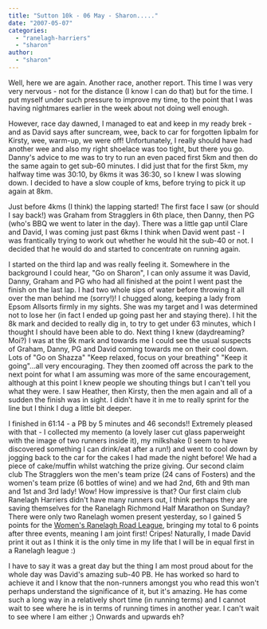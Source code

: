 ```yaml
---
title: "Sutton 10k - 06 May - Sharon....."
date: "2007-05-07"
categories: 
  - "ranelagh-harriers"
  - "sharon"
author:
  - "sharon"
---
```


Well, here we are again. Another race, another report. This time I was very very nervous - not for the distance (I know I can do that) but for the time. I put myself under such pressure to improve my time, to the point that I was having nightmares earlier in the week about not doing well enough.

However, race day dawned, I managed to eat and keep in my ready brek - and as David says after suncream, wee, back to car for forgotten lipbalm for Kirsty, wee, warm-up, we were off! Unfortunately, I really should have had another wee and also my right shoelace was too tight, but there you go. Danny's advice to me was to try to run an even paced first 5km and then do the same again to get sub-60 minutes. I did just that for the first 5km, my halfway time was 30:10, by 6kms it was 36:30, so I knew I was slowing down. I decided to have a slow couple of kms, before trying to pick it up again at 8km.

Just before 4kms (I think) the lapping started! The first face I saw (or should I say back!) was Graham from Stragglers in 6th place, then Danny, then PG (who's BBQ we went to later in the day). There was a little gap until Clare and David, I was coming just past 6kms I think when David went past - I was frantically trying to work out whether he would hit the sub-40 or not. I decided that he would do and started to concentrate on running again.

I started on the third lap and was really feeling it. Somewhere in the background I could hear, "Go on Sharon", I can only assume it was David, Danny, Graham and PG who had all finished at the point I went past the finish on the last lap. I had two whole sips of water before throwing it all over the man behind me (sorry!)! I chugged along, keeping a lady from Epsom Allsorts firmly in my sights. She was my target and I was determined not to lose her (in fact I ended up going past her and staying there). I hit the 8k mark and decided to really dig in, to try to get under 63 minutes, which I thought I should have been able to do. Next thing I knew (daydreaming? Moi?) I was at the 9k mark and towards me I could see the usual suspects of Graham, Danny, PG and David coming towards me on their cool down. Lots of "Go on Shazza" "Keep relaxed, focus on your breathing" "Keep it going"...all very encouraging. They then zoomed off across the park to the next point for what I am assuming was more of the same encouragement, although at this point I knew people we shouting things but I can't tell you what they were. I saw Heather, then Kirsty, then the men again and all of a sudden the finish was in sight. I didn't have it in me to really sprint for the line but I think I dug a little bit deeper.

I finished in 61:14 - a PB by 5 minutes and 46 seconds!! Extremely pleased with that - I collected my memento (a lovely laser cut glass paperweight with the image of two runners inside it), my milkshake (I seem to have discovered something I can drink/eat after a run!) and went to cool down by jogging back to the car for the cakes I had made the night before! We had a piece of cake/muffin whilst watching the prize giving. Our second claim club The Stragglers won the men's team prize (24 cans of Fosters) and the women's team prize (6 bottles of wine) and we had 2nd, 6th and 9th man and 1st and 3rd lady! Wow! How impressive is that? Our first claim club Ranelagh Harriers didn't have many runners out, I think perhaps they are saving themselves for the Ranelagh Richmond Half Marathon on Sunday? There were only two Ranelagh women present yesterday, so I gained 5 points for the [Women's Ranelagh Road League](http://www.ranelagh-harriers.com/gp.html), bringing my total to 6 points after three events, meaning I am joint first! Cripes! Naturally, I made David print it out as I think it is the only time in my life that I will be in equal first in a Ranelagh league :)

I have to say it was a great day but the thing I am most proud about for the whole day was David's amazing sub-40 PB. He has worked so hard to achieve it and I know that the non-runners amongst you who read this won't perhaps understand the significance of it, but it's amazing. He has come such a long way in a relatively short time (in running terms) and I cannot wait to see where he is in terms of running times in another year. I can't wait to see where I am either ;) Onwards and upwards eh?
